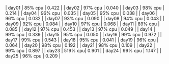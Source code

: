 | day01 | 85% cpu | 0.422 |
| day02 | 97% cpu | 0.040 |
| day03 | 98% cpu | 0.214 |
| day04 | 96% cpu | 0.035 |
| day05 | 95% cpu | 0.038 |
| day06 | 96% cpu | 0.032 |
| day07 | 93% cpu | 0.090 |
| day08 | 94% cpu | 0.043 |
| day09 | 92% cpu | 0.084 |
| day10 | 97% cpu | 0.068 |
| day11 | 89% cpu | 0.085 |
| day12 | 97% cpu | 0.453 |
| day13 | 97% cpu | 0.049 |
| day14 | 99% cpu | 0.339 |
| day15 | 95% cpu | 0.050 |
| day16 | 99% cpu | 0.972 |
| day17 | 99% cpu | 0.543 |
| day18 | 95% cpu | 0.041 |
| day19 | 96% cpu | 0.064 |
| day20 | 98% cpu | 0.192 |
| day21 | 98% cpu | 0.109 |
| day22 | 99% cpu | 0.897 |
| day23 | 519% cpu| 0.901 |
| day24 | 99% cpu | 1.147 |
| day25 | 96% cpu | 0.209 |
